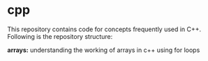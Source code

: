 # cpp
This repository contains code for concepts frequently used in C++. 
Following is the repository structure: <br> 

**arrays:** understanding the working of arrays in c++ using for loops <br> 

